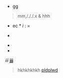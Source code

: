 * gg
> mm,/././.x
& hhh
* ec *
*i*
:
=
+
-
- 
*iii*
**jjj**
> hkhkhkhkh
[pldplwd](https://www.google.com/search?q=markdown+quotes&source=lmns&bih=625&biaw=1349&rlz=1C1DIEZ_enJO863JO863&hl=ar&sa=X&ved=2ahUKEwizt_CuhYjwAhWJkKQKHRRtByAQ_AUoAHoECAEQAA
)
